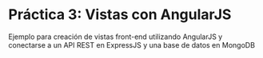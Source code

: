 # Práctica 3: Vistas con AngularJS

Ejemplo para creación de vistas front-end utilizando AngularJS y conectarse a un API REST en ExpressJS y una base de datos en MongoDB
